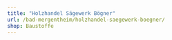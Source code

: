 ```yaml
---
title: "Holzhandel Sägewerk Bögner"
url: /bad-mergentheim/holzhandel-saegewerk-boegner/
shop: Baustoffe
---
```

